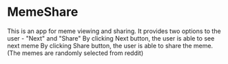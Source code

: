 # MemeShare
This is an app for meme viewing and sharing.
It provides two options to the user - "Next" and "Share"
By clicking Next button, the user is able to see next meme
By clicking Share button, the user is able to share the meme.
(The memes are randomly selected from reddit)
